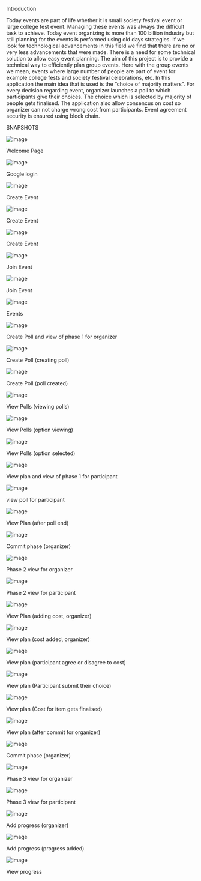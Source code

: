 Introduction

Today events are part of life whether it is small society festival event or large college fest event. Managing these events was always the difficult task to achieve. Today event organizing is more than 100 billion industry but still planning for the events is performed using old days strategies. If we look for technological advancements in this field we find that there are no or very less advancements that were made. There is a need for some technical solution to allow easy event planning.
The aim of this project is to provide a technical way to efficiently plan group events. Here with the group events we mean, events where large number of people are part of event for example college fests and society festival celebrations, etc. In this application the main idea that is used is the “choice of majority matters”. For every decision regarding event, organizer launches a poll to which participants give their choices. The choice which is selected by majority of people gets finalised. The application also allow consencus on cost so organizer can not charge wrong cost from participants. Event agreement security is ensured using block chain.

SNAPSHOTS

![image](https://user-images.githubusercontent.com/105495413/181431937-1e144e43-ea79-4c86-8bdb-bdd6b18bc1e8.png)

Welcome Page

![image](https://user-images.githubusercontent.com/105495413/181431956-ff09f329-404a-4b80-8447-50a45ea092de.png)

Google login

![image](https://user-images.githubusercontent.com/105495413/181437359-f5fdcd0f-f054-44e9-921c-7ffafa84b937.png)

Create Event

![image](https://user-images.githubusercontent.com/105495413/181432143-f5949ff7-8a54-48d8-aa6c-d218ab689c24.png)

Create Event

![image](https://user-images.githubusercontent.com/105495413/181432219-0595c466-7142-4fa5-b36d-6c8dc7f86b41.png)

Create Event

![image](https://user-images.githubusercontent.com/105495413/181432330-0b9db42c-876f-41b4-bdf4-a4982111e9dc.png)

Join Event

![image](https://user-images.githubusercontent.com/105495413/181437535-f3fc3c17-16ab-4087-99f9-8e91864a879a.png)

Join Event

![image](https://user-images.githubusercontent.com/105495413/181432475-5c462cce-761d-4c87-8816-308b3dec8929.png)

Events

![image](https://user-images.githubusercontent.com/105495413/181432945-aa932d0f-af01-454f-a464-ad518c70ee59.png)

Create Poll and view of phase 1 for organizer

![image](https://user-images.githubusercontent.com/105495413/181433003-678d5fbb-e1a4-462f-9ede-2305b9737359.png)

 Create Poll (creating poll)
 
 ![image](https://user-images.githubusercontent.com/105495413/181433047-202d300b-358f-47a7-a9cf-125fb414ded0.png)
 
Create Poll (poll created)

![image](https://user-images.githubusercontent.com/105495413/181433098-b0909661-f9a4-432e-a28e-8f4831c76d42.png)

View Polls (viewing polls)

![image](https://user-images.githubusercontent.com/105495413/181433158-13e16978-ebd8-432e-b954-77f91ad2d044.png)

View Polls (option viewing)

![image](https://user-images.githubusercontent.com/105495413/181433204-53b304b4-cd9d-4200-bd39-4d9606b961ca.png)

View Polls (option selected)

![image](https://user-images.githubusercontent.com/105495413/181433265-c321acda-27a5-4c6a-b3e0-54b0c464e536.png)

View plan and view of phase 1 for participant

![image](https://user-images.githubusercontent.com/105495413/181433361-722a786a-0060-4966-9f4f-e77d09b2b54d.png)

view poll for participant

![image](https://user-images.githubusercontent.com/105495413/181433422-1d358e8a-a339-4e0d-a902-b4595f41bbe6.png)

View Plan (after poll end)

![image](https://user-images.githubusercontent.com/105495413/181433489-d9b9518b-4755-437e-ae80-6448b52a43c5.png)

Commit phase (organizer)

![image](https://user-images.githubusercontent.com/105495413/181433552-c9e5c667-ed6a-4a0f-8873-a98cf9ae9909.png)

Phase 2 view for organizer

![image](https://user-images.githubusercontent.com/105495413/181433661-d95f7526-650c-474e-8ab7-b9a650199b7a.png)

Phase 2 view for participant

![image](https://user-images.githubusercontent.com/105495413/181433740-963ebd68-a4be-449e-b08f-340db85ba007.png)

View Plan (adding cost, organizer)

![image](https://user-images.githubusercontent.com/105495413/181433809-7909ad5a-0d46-417d-bccb-5d984ec381fd.png)

View plan (cost added, organizer)

![image](https://user-images.githubusercontent.com/105495413/181433857-8736481b-f22b-4185-86c9-29e8bda3cbb9.png)

View plan (participant agree or disagree to cost)

![image](https://user-images.githubusercontent.com/105495413/181433975-fc5c4d48-e72c-4fa6-8c9f-89d95ad28b75.png)

View plan (Participant submit their choice)

![image](https://user-images.githubusercontent.com/105495413/181434028-7429a258-0061-4cd0-933d-a306899360bb.png)

View plan (Cost for item gets finalised)

![image](https://user-images.githubusercontent.com/105495413/181434122-cde65a3a-f696-4b90-bcbe-35f2382d64d4.png)

View plan (after commit for organizer)

![image](https://user-images.githubusercontent.com/105495413/181434515-6341b8b9-f737-445a-876b-2df3d61338ce.png)

Commit phase (organizer)

![image](https://user-images.githubusercontent.com/105495413/181434598-2e6628ba-799d-49d4-b8ba-75a2b323fcdc.png)

Phase 3 view for organizer

![image](https://user-images.githubusercontent.com/105495413/181434643-5cb338f5-32c4-41da-ae81-32039eca8b57.png)

Phase 3 view for participant

![image](https://user-images.githubusercontent.com/105495413/181434876-e546aa9f-3200-43d7-bf55-3b2b2fb95a6d.png)

Add progress (organizer)

![image](https://user-images.githubusercontent.com/105495413/181435068-a259ecde-381e-4287-9922-1b8f71969cc8.png)

Add progress (progress added)

![image](https://user-images.githubusercontent.com/105495413/181435099-9eaa5a6f-0695-4f94-b50d-a0894d2b61d6.png)

View progress
